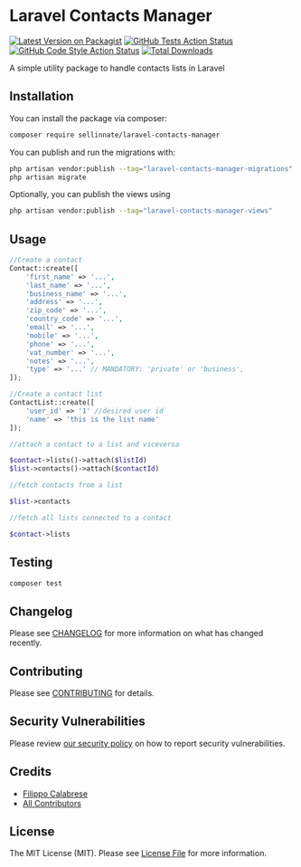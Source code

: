 # Laravel Contacts Manager

[![Latest Version on Packagist](https://img.shields.io/packagist/v/sellinnate/laravel-contacts-manager.svg?style=flat-square)](https://packagist.org/packages/sellinnate/laravel-contacts-manager)
[![GitHub Tests Action Status](https://img.shields.io/github/actions/workflow/status/sellinnate/laravel-contacts-manager/run-tests.yml?branch=main&label=tests&style=flat-square)](https://github.com/sellinnate/laravel-contacts-manager/actions?query=workflow%3Arun-tests+branch%3Amain)
[![GitHub Code Style Action Status](https://img.shields.io/github/actions/workflow/status/sellinnate/laravel-contacts-manager/fix-php-code-style-issues.yml?branch=main&label=code%20style&style=flat-square)](https://github.com/sellinnate/laravel-contacts-manager/actions?query=workflow%3A"Fix+PHP+code+style+issues"+branch%3Amain)
[![Total Downloads](https://img.shields.io/packagist/dt/sellinnate/laravel-contacts-manager.svg?style=flat-square)](https://packagist.org/packages/sellinnate/laravel-contacts-manager)

A simple utility package to handle contacts lists in Laravel


## Installation

You can install the package via composer:

```bash
composer require sellinnate/laravel-contacts-manager
```

You can publish and run the migrations with:

```bash
php artisan vendor:publish --tag="laravel-contacts-manager-migrations"
php artisan migrate
```

Optionally, you can publish the views using

```bash
php artisan vendor:publish --tag="laravel-contacts-manager-views"
```

## Usage

```php
//Create a contact
Contact::create([
    'first_name' => '...',
    'last_name' => '...',
    'business_name' => '...',
    'address' => '...',
    'zip_code' => '...',
    'country_code' => '...',
    'email' => '...',
    'mobile' => '...',
    'phone' => '...',
    'vat_number' => '...',
    'notes' => '...',
    'type' => '...' // MANDATORY: 'private' or 'business',
]);

//Create a contact list
ContactList::create([
    'user_id' => '1' //desired user id
    'name' => 'this is the list name'
]);

//attach a contact to a list and viceversa

$contact->lists()->attach($listId)
$list->contacts()->attach($contactId)

//fetch contacts from a list

$list->contacts

//fetch all lists connected to a contact

$contact->lists
```

## Testing

```bash
composer test
```

## Changelog

Please see [CHANGELOG](CHANGELOG.md) for more information on what has changed recently.

## Contributing

Please see [CONTRIBUTING](CONTRIBUTING.md) for details.

## Security Vulnerabilities

Please review [our security policy](../../security/policy) on how to report security vulnerabilities.

## Credits

- [Filippo Calabrese](https://github.com/filippocalabrese)
- [All Contributors](../../contributors)

## License

The MIT License (MIT). Please see [License File](LICENSE.md) for more information.
